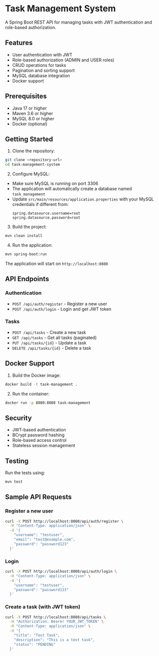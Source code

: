 # Task Management System

A Spring Boot REST API for managing tasks with JWT authentication and role-based authorization.

## Features

- User authentication with JWT
- Role-based authorization (ADMIN and USER roles)
- CRUD operations for tasks
- Pagination and sorting support
- MySQL database integration
- Docker support

## Prerequisites

- Java 17 or higher
- Maven 3.6 or higher
- MySQL 8.0 or higher
- Docker (optional)

## Getting Started

1. Clone the repository:
```bash
git clone <repository-url>
cd task-management-system
```

2. Configure MySQL:
- Make sure MySQL is running on port 3306
- The application will automatically create a database named `task_management`
- Update `src/main/resources/application.properties` with your MySQL credentials if different from:
  ```properties
  spring.datasource.username=root
  spring.datasource.password=root
  ```

3. Build the project:
```bash
mvn clean install
```

4. Run the application:
```bash
mvn spring-boot:run
```

The application will start on `http://localhost:8080`

## API Endpoints

### Authentication

- `POST /api/auth/register` - Register a new user
- `POST /api/auth/login` - Login and get JWT token

### Tasks

- `POST /api/tasks` - Create a new task
- `GET /api/tasks` - Get all tasks (paginated)
- `PUT /api/tasks/{id}` - Update a task
- `DELETE /api/tasks/{id}` - Delete a task

## Docker Support

1. Build the Docker image:
```bash
docker build -t task-management .
```

2. Run the container:
```bash
docker run -p 8080:8080 task-management
```

## Security

- JWT-based authentication
- BCrypt password hashing
- Role-based access control
- Stateless session management

## Testing

Run the tests using:
```bash
mvn test
```

## Sample API Requests

### Register a new user
```bash
curl -X POST http://localhost:8080/api/auth/register \
  -H "Content-Type: application/json" \
  -d '{
    "username": "testuser",
    "email": "test@example.com",
    "password": "password123"
  }'
```

### Login
```bash
curl -X POST http://localhost:8080/api/auth/login \
  -H "Content-Type: application/json" \
  -d '{
    "username": "testuser",
    "password": "password123"
  }'
```

### Create a task (with JWT token)
```bash
curl -X POST http://localhost:8080/api/tasks \
  -H "Authorization: Bearer YOUR_JWT_TOKEN" \
  -H "Content-Type: application/json" \
  -d '{
    "title": "Test Task",
    "description": "This is a test task",
    "status": "PENDING"
  }'
``` 